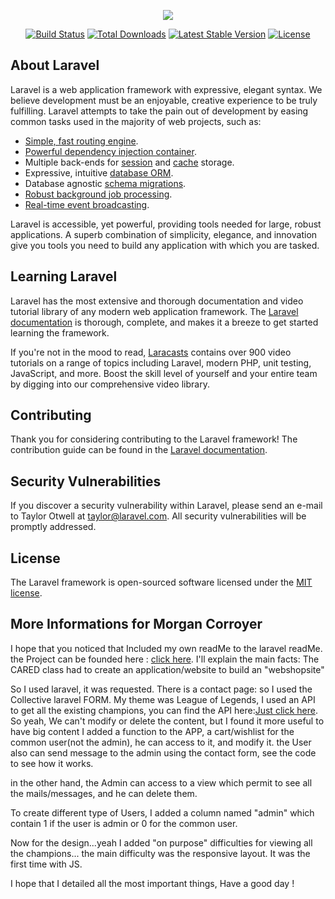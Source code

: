 <p align="center"><img src="https://laravel.com/assets/img/components/logo-laravel.svg"></p>

<p align="center">
<a href="https://travis-ci.org/laravel/framework"><img src="https://travis-ci.org/laravel/framework.svg" alt="Build Status"></a>
<a href="https://packagist.org/packages/laravel/framework"><img src="https://poser.pugx.org/laravel/framework/d/total.svg" alt="Total Downloads"></a>
<a href="https://packagist.org/packages/laravel/framework"><img src="https://poser.pugx.org/laravel/framework/v/stable.svg" alt="Latest Stable Version"></a>
<a href="https://packagist.org/packages/laravel/framework"><img src="https://poser.pugx.org/laravel/framework/license.svg" alt="License"></a>
</p>

## About Laravel

Laravel is a web application framework with expressive, elegant syntax. We believe development must be an enjoyable, creative experience to be truly fulfilling. Laravel attempts to take the pain out of development by easing common tasks used in the majority of web projects, such as:

- [Simple, fast routing engine](https://laravel.com/docs/routing).
- [Powerful dependency injection container](https://laravel.com/docs/container).
- Multiple back-ends for [session](https://laravel.com/docs/session) and [cache](https://laravel.com/docs/cache) storage.
- Expressive, intuitive [database ORM](https://laravel.com/docs/eloquent).
- Database agnostic [schema migrations](https://laravel.com/docs/migrations).
- [Robust background job processing](https://laravel.com/docs/queues).
- [Real-time event broadcasting](https://laravel.com/docs/broadcasting).

Laravel is accessible, yet powerful, providing tools needed for large, robust applications. A superb combination of simplicity, elegance, and innovation give you tools you need to build any application with which you are tasked.

## Learning Laravel

Laravel has the most extensive and thorough documentation and video tutorial library of any modern web application framework. The [Laravel documentation](https://laravel.com/docs) is thorough, complete, and makes it a breeze to get started learning the framework.

If you're not in the mood to read, [Laracasts](https://laracasts.com) contains over 900 video tutorials on a range of topics including Laravel, modern PHP, unit testing, JavaScript, and more. Boost the skill level of yourself and your entire team by digging into our comprehensive video library.

## Contributing

Thank you for considering contributing to the Laravel framework! The contribution guide can be found in the [Laravel documentation](http://laravel.com/docs/contributions).

## Security Vulnerabilities

If you discover a security vulnerability within Laravel, please send an e-mail to Taylor Otwell at taylor@laravel.com. All security vulnerabilities will be promptly addressed.

## License

The Laravel framework is open-sourced software licensed under the [MIT license](http://opensource.org/licenses/MIT).

## More Informations for Morgan Corroyer

I hope that you noticed that Included my own readMe to the laravel readMe.
the Project can be founded here : [click here](http://it-akademy.slides.com/morgan_corroyer/val-cared?token=Cjwmen4k#/1).
I'll explain the main facts:
The CARED class had to create an application/website to build an "webshopsite"

So I used laravel, it was requested.
There is a contact page: so I used the Collective laravel FORM.
My theme was League of Legends, I used an API to get all the existing champions,
you can find the API here:[Just click here](https://developer.riotgames.com/).
So yeah, We can't modify or delete the content, but I found it more useful to have big content
I added a function to the APP, a cart/wishlist for the common user(not the admin), he can access to it, and modify it.
the User also can send message to the admin using the contact form, see the code to see how it works.

in the other hand, the Admin can access to a view which permit to see all the mails/messages, and he can delete them.

To create different type of Users, I added a column named "admin" which contain 1 if the user is admin or 0 for the common user.

Now for the design...yeah I added "on purpose" difficulties for viewing all the champions... the main difficulty was the responsive layout.
It was the first time with JS.

I hope that I detailed all the most important things, Have a good day !
